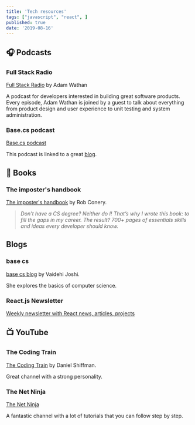 ```yaml
---
title: 'Tech resources'
tags: ["javascript", "react", ]
published: true
date: '2019-08-16'
---
```


## 🎧 Podcasts

### Full Stack Radio
[Full Stack Radio](http://www.fullstackradio.com/) by Adam Wathan

A podcast for developers interested in building great software products. Every episode, Adam Wathan is joined by a guest to talk about everything from product design and user experience to unit testing and system administration.

### Base.cs podcast
[Base.cs podcast](https://www.codenewbie.org/basecs)

This podcast is linked to a great [blog](https://medium.com/basecs?source=follow_footer--------------------------follow_footer-).

## 📖 Books

### The imposter's handbook

[The imposter's handbook](https://bigmachine.io/products/the-imposters-handbook) by Rob Conery.

> _Don’t have a CS degree? Neither do I! That’s why I wrote this book: to fill the gaps in my career. The result? 700+ pages of essentials skills and ideas every developer should know._

## Blogs

### base cs
[base cs blog](https://medium.com/basecs) by Vaidehi Joshi. 

She explores the basics of computer science.

### React.js Newsletter

[Weekly newsletter with React news, articles, projects](http://reactjsnewsletter.com/)

## 📺 YouTube

### The Coding Train

[The Coding Train](https://www.youtube.com/channel/UCvjgXvBlbQiydffZU7m1_aw) by Daniel Shiffman.

Great channel with a strong personality. 

### The Net Ninja

[The Net Ninja](https://www.youtube.com/channel/UCW5YeuERMmlnqo4oq8vwUpg)

A fantastic channel with a lot of tutorials that you can follow step by step.

